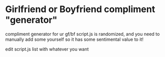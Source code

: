 # Girlfriend or Boyfriend compliment "generator"
compliment generator for ur gf/bf
script.js is randomized, and you need to manually add some yourself so it has some sentimental value to it!

edit script.js list with whatever you want
